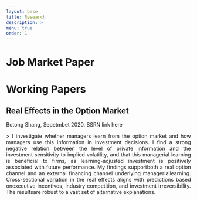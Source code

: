 ```yaml
---
layout: base
title: Research
description: >
menu: true
order: 1
---
```


# Job Market Paper

# Working Papers

## Real Effects in the Option Market
Botong Shang, Sepetmbet 2020. SSRN link here
<div style="text-align: justify">
> I investigate whether managers learn from the option market and how managers use this information in investment decisions. I find a strong negative relation between  the  level  of  private  information  and  the  investment  sensitivity  to implied volatility, and that this managerial learning is beneficial to firms, as learning-adjusted investment  is  positively  associated  with  future  performance.   My  findings  supportboth a real option channel and an external financing channel underlying manageriallearning.  Cross-sectional variation in the real effects aligns with predictions based onexecutive incentives, industry competition, and investment irreversibility.  The resultsare robust to a vast set of alternative explanations.
</div>
